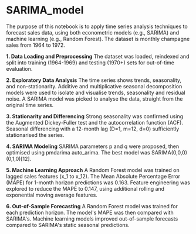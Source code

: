 # SARIMA_model

The purpose of this notebook is to apply time series analysis techniques to forecast sales data, using both econometric models (e.g., SARIMA) and machine learning (e.g., Random Forest). The dataset is monthly champagne sales from 1964 to 1972.

**1. Data Loading and Preprocessing** The dataset was loaded, reindexed and split into training (1964-1969) and testing (1970+) sets for out-of-time evaluation.

**2. Exploratory Data Analysis** The time series shows trends, seasonality, and non-stationarity. Additive and multiplicative seasonal decomposition models were used to isolate and visualise trends, seasonality and residual noise. A SARIMA model was picked to analyse the data, straight from the original time series. 

**3. Stationarity and Differencing** Strong seasonality was confirmed using the Augmented Dickey-Fuller test and the autocorrelation function (ACF). Seasonal differencing with a 12-month lag (D=1, m=12, d=0) sufficiently stationarised the series.

**4. SARIMA Modeling** SARIMA parameters p and q were proposed, then optimised using pmdarima auto_arima. The best model was SARIMA(0,0,0)(0,1,0)[12]. 

**5. Machine Learning Approach** A Random Forest model was trained on lagged sales features (x_1 to x_12). The Mean Absolute Percentage Error (MAPE) for 1-month horizon predictions was 0.163. Feature engineering was explored to reduce the MAPE to 0.147, using additional rolling and exponential moving average features. 

**6. Out-of-Sample Forecasting** A Random Forest model was trained for each prediction horizon. The model's MAPE was then compared with SARIMA's. Machine learning models improved out-of-sample forecasts compared to SARIMA's static seasonal predictions.
